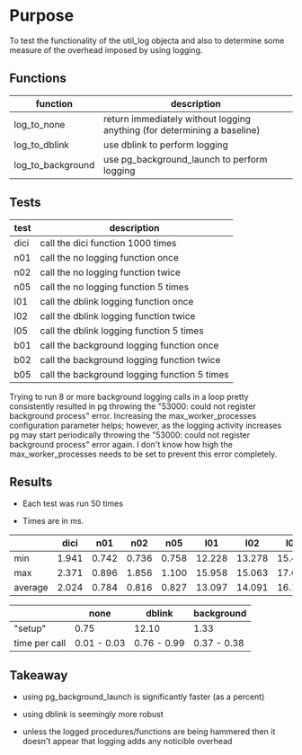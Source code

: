 # Purpose

To test the functionality of the util_log objecta and also to determine
some measure of the overhead imposed by using logging.

## Functions

| function          | description                                   |
| ----------------- | --------------------------------------------- |
| log_to_none       | return immediately without logging anything (for determining a baseline) |
| log_to_dblink     | use dblink to perform logging                 |
| log_to_background | use pg_background_launch to perform logging   |

## Tests

| test | description                                  |
| ---- | -------------------------------------------- |
| dici | call the dici function 1000 times            |
| n01  | call the no logging function once            |
| n02  | call the no logging function twice           |
| n05  | call the no logging function 5 times         |
| l01  | call the dblink logging function once        |
| l02  | call the dblink logging function twice       |
| l05  | call the dblink logging function 5 times     |
| b01  | call the background logging function once    |
| b02  | call the background logging function twice   |
| b05  | call the background logging function 5 times |

Trying to run 8 or more background logging calls in a loop pretty
consistently resulted in pg throwing the "53000: could not register
background process" error. Increasing the max_worker_processes
configuration parameter helps; however, as the logging activity
increases pg may start periodically throwing the "53000: could not
register background process" error again. I don't know how high the
max_worker_processes needs to be set to prevent this error completely.

## Results

* Each test was run 50 times

* Times are in ms.

|         |   dici |    n01 |    n02 |    n05 |    l01 |   l02  |    l05 |    b01 |    b02 |   b05 |
| ------- | ------ | ------ | ------ | ------ | ------ | ------ | ------ | ------ | ------ |------ |
| min     |  1.941 |  0.742 |  0.736 |  0.758 | 12.228 | 13.278 | 15.409 |  1.575 |  1.899 | 2.917 |
| max     |  2.371 |  0.896 |  1.856 |  1.100 | 15.958 | 15.063 | 17.691 |  2.213 |  2.748 | 4.746 |
| average |  2.024 |  0.784 |  0.816 |  0.827 | 13.097 | 14.091 | 16.134 |  1.698 |  2.071 | 3.220 |

|               | none        | dblink      | background  |
| ------------- | ----------- | ----------- | ----------- |
| "setup"       | 0.75        | 12.10       | 1.33        |
| time per call | 0.01 - 0.03 | 0.76 - 0.99 | 0.37 - 0.38 |

## Takeaway

 * using pg_background_launch is significantly faster (as a percent)

 * using dblink is seemingly more robust

 * unless the logged procedures/functions are being hammered then it
 doesn't appear that logging adds any noticible overhead
